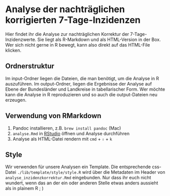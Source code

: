 # Analyse der nachträglichen korrigierten 7-Tage-Inzidenzen

Hier findet ihr die Analyse zur nachträglichen Korrektur der 7-Tage-Inzidenzwerte. Sie liegt als R-Markdown und als HTML-Version in der Box. Wer sich nicht gerne in R bewegt, kann also direkt auf das HTML-File klicken.

## Ordnerstruktur

Im input-Ordner liegen die Dateien, die man benötigt, um die Analyse in R auszuführen. Im output-Ordner, liegen die Ergebnisse der Analyse auf Ebene der Bundesländer und Landkreise in tabellarischer Form. Wer möchte kann die Analyse in R reproduzieren und so auch die output-Dateien neu erzeugen.

## Verwendung von RMarkdown

1. Pandoc installieren, z.B. `brew install pandoc` (Mac)
2. `analyse.Rmd` in [RStudio](https://rstudio.com/products/rstudio/download/) öffnen und Analyse durchführen
3. Analyse als HTML-Datei rendern mit `cmd` + `⇧` + `k`

## Style

Wir verwenden für unsere Analysen ein Template. Die entsprechende css-Datei `./lib/template/style/style.R` wird über die Metadaten im Header von `analyse_inzidenzkorrektur.Rmd` eingebunden. Nur dass ihr euch nicht wundert, wenn das an der ein oder anderen Stelle etwas anders aussieht als in plainem R ; )
